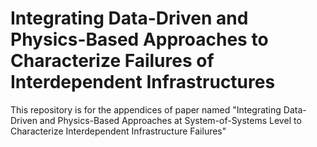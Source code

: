 # Integrating Data-Driven and Physics-Based Approaches to Characterize Failures of Interdependent Infrastructures
This repository is for the appendices of paper named "Integrating Data-Driven and Physics-Based Approaches at System-of-Systems Level to Characterize Interdependent Infrastructure Failures"

